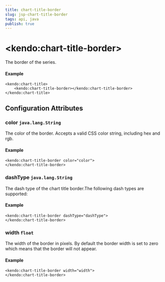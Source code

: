 ```yaml
---
title: chart-title-border
slug: jsp-chart-title-border
tags: api, java
publish: true
---
```


# \<kendo:chart-title-border\>

The border of the series.

#### Example
    <kendo:chart-title>
        <kendo:chart-title-border></kendo:chart-title-border>
    </kendo:chart-title>

## Configuration Attributes

### color `java.lang.String`

The color of the border. Accepts a valid CSS color string, including hex and rgb.

#### Example
    <kendo:chart-title-border color="color">
    </kendo:chart-title-border>

### dashType `java.lang.String`

The dash type of the chart title border.The following dash types are supported:

#### Example
    <kendo:chart-title-border dashType="dashType">
    </kendo:chart-title-border>

### width `float`

The width of the border in pixels. By default the border width is set to zero which means that the border will not appear.

#### Example
    <kendo:chart-title-border width="width">
    </kendo:chart-title-border>

 
